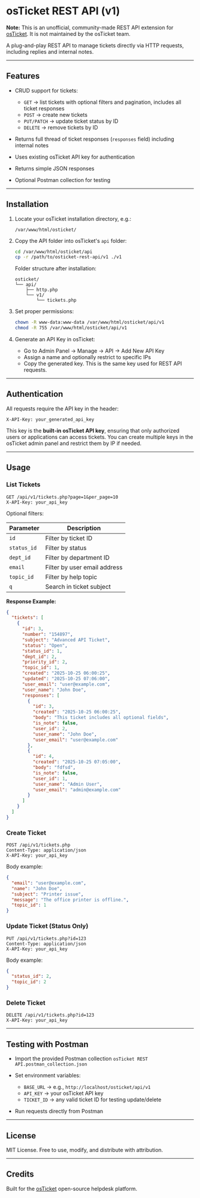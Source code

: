 # osTicket REST API (v1)

**Note:** This is an unofficial, community-made REST API extension for [osTicket](https://osticket.com/). It is not maintained by the osTicket team.

A plug-and-play REST API to manage tickets directly via HTTP requests, including replies and internal notes.

---

## Features

* CRUD support for tickets:

  * `GET` → list tickets with optional filters and pagination, includes all ticket responses
  * `POST` → create new tickets
  * `PUT/PATCH` → update ticket status by ID
  * `DELETE` → remove tickets by ID
* Returns full thread of ticket responses (`responses` field) including internal notes
* Uses existing osTicket API key for authentication
* Returns simple JSON responses
* Optional Postman collection for testing

---

## Installation

1. Locate your osTicket installation directory, e.g.:

   ```
   /var/www/html/osticket/
   ```

2. Copy the API folder into osTicket's `api` folder:

   ```bash
   cd /var/www/html/osticket/api
   cp -r /path/to/osticket-rest-api/v1 ./v1
   ```

   Folder structure after installation:

   ```
   osticket/
   └── api/
       ├── http.php
       └── v1/
           └── tickets.php
   ```

3. Set proper permissions:

   ```bash
   chown -R www-data:www-data /var/www/html/osticket/api/v1
   chmod -R 755 /var/www/html/osticket/api/v1
   ```

4. Generate an API Key in osTicket:

   * Go to Admin Panel → Manage → API → Add New API Key
   * Assign a name and optionally restrict to specific IPs
   * Copy the generated key. This is the same key used for REST API requests.

---

## Authentication

All requests require the API key in the header:

```
X-API-Key: your_generated_api_key
```

This key is the **built-in osTicket API key**, ensuring that only authorized users or applications can access tickets. You can create multiple keys in the osTicket admin panel and restrict them by IP if needed.

---

## Usage

### List Tickets

```
GET /api/v1/tickets.php?page=1&per_page=10
X-API-Key: your_api_key
```

Optional filters:

| Parameter   | Description                  |
| ----------- | ---------------------------- |
| `id`        | Filter by ticket ID          |
| `status_id` | Filter by status             |
| `dept_id`   | Filter by department ID      |
| `email`     | Filter by user email address |
| `topic_id`  | Filter by help topic         |
| `q`         | Search in ticket subject     |

**Response Example:**

```json
{
  "tickets": [
    {
      "id": 3,
      "number": "154897",
      "subject": "Advanced API Ticket",
      "status": "Open",
      "status_id": 1,
      "dept_id": 2,
      "priority_id": 2,
      "topic_id": 1,
      "created": "2025-10-25 06:00:25",
      "updated": "2025-10-25 07:06:00",
      "user_email": "user@example.com",
      "user_name": "John Doe",
      "responses": [
        {
          "id": 3,
          "created": "2025-10-25 06:00:25",
          "body": "This ticket includes all optional fields",
          "is_note": false,
          "user_id": 2,
          "user_name": "John Doe",
          "user_email": "user@example.com"
        },
        {
          "id": 4,
          "created": "2025-10-25 07:05:00",
          "body": "fdfsd",
          "is_note": false,
          "user_id": 1,
          "user_name": "Admin User",
          "user_email": "admin@example.com"
        }
      ]
    }
  ]
}
```

### Create Ticket

```
POST /api/v1/tickets.php
Content-Type: application/json
X-API-Key: your_api_key
```

Body example:

```json
{
  "email": "user@example.com",
  "name": "John Doe",
  "subject": "Printer issue",
  "message": "The office printer is offline.",
  "topic_id": 1
}
```

### Update Ticket (Status Only)

```
PUT /api/v1/tickets.php?id=123
Content-Type: application/json
X-API-Key: your_api_key
```

Body example:

```json
{
  "status_id": 2,
  "topic_id": 2
}
```

### Delete Ticket

```
DELETE /api/v1/tickets.php?id=123
X-API-Key: your_api_key
```

---

## Testing with Postman

* Import the provided Postman collection `osTicket REST API.postman_collection.json`
* Set environment variables:

  * `BASE_URL` → e.g., `http://localhost/osticket/api/v1`
  * `API_KEY` → your osTicket API key
  * `TICKET_ID` → any valid ticket ID for testing update/delete
* Run requests directly from Postman

---

## License

MIT License. Free to use, modify, and distribute with attribution.

---

## Credits

Built for the [osTicket](https://osticket.com/) open-source helpdesk platform.
